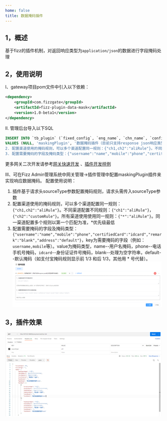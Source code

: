 ```yaml
---
home: false
title: 数据掩码插件
---
```


## 1，概述

基于fizz的插件机制，对返回响应类型为`application/json`的数据进行字段掩码处理

## 2，使用说明
I、gateway项目pom文件中引入以下依赖：

```xml
<dependency>
    <groupId>com.fizzgate</groupId>
    <artifactId>fizz-plugin-data-mask</artifactId>
    <version>1.0-beta1</version>
</dependency>
```

II. 管理后台导入以下SQL

 ```sql
 INSERT INTO `tb_plugin` (`fixed_config`, `eng_name`, `chn_name`, `config`, `order`, `instruction`, `type`, `create_user`, `create_dept`, `create_time`, `update_user`, `update_time`, `status`, `is_deleted`) 
 VALUES (NULL, 'maskingPlugin', '数据掩码插件（目前只支持response json响应类型数据字段掩码）', '[{"field":"maskingRule","label":"1，配置渠道使用的掩码规则","component":"textarea","dataType":"string","desc":"渠道使用的数据掩码规则json配置，多个渠道使用逗号隔开，目前只实现aliRule掩码规则","placeholder":"{\"ch1,ch2\":\"aliRule\"}","default":""},{"field":"maskingTemplate","label":"2，配置需要掩码的字段及掩码类型","component":"textarea","dataType":"string","desc":"掩码字段json配置","placeholder":"{\"username\":\"name\",\"mobile\":\"phone\",\"certifiedCard\":\"idcard\",\"remark\":\"blank\",\"address\":\"default\"}","default":""}]', 30, ' 1. 基于请求头sourceType配置掩码规则，请求头需传入sourceType参数。
 2. 配置渠道使用的掩码规则，可以多个渠道配置同一规则：{"ch1,ch2":"aliRule"}。不同渠道配置不同规则：{"ch1":"aliRule"}，{"ch2":"customRule"}。所有渠道使用使用同一规则：{"*":"aliRule"}。同一渠道配置多个规则以第一个匹配为准，*优先级最低。
 3. 配置需要掩码的字段及掩码类型：{"username":"name","mobile":"phone","certifiedCard":"idcard","remark":"blank","address":"default"}，key为需要掩码的字段（例如：username,mobile等）。value为掩码类型，name--用户名掩码，phone--电话手机号掩码，idcard--身份证证件号掩码，blank--处理为空字符串，default--默认掩码（如支付宝掩码规则显示前 1/3 和后 1/3，其他用 * 号代替）。', 2, NULL, NULL, NULL, NULL, NULL, 1, 0);
 ```

更多网关二次开发请参考[网关快速开发](https://www.fizzgate.com/fizz/guide/fast-dev/fast-dev.html) 、[插件开发样例](https://www.fizzgate.com/fizz/guide/plugin/)

III、可在Fizz Admin管理系统中网关管理->插件管理中配置maskingPlugin插件来实现响应数据掩码。
配置使用说明：
1. 插件基于请求头sourceType参数配置掩码规则，请求头需传入sourceType参数
2. 配置渠道使用的掩码规则，可以多个渠道配置同一规则：`{"ch1,ch2":"aliRule"}`。不同渠道配置不同规则：`{"ch1":"aliRule"}`，`{"ch2":"customRule"}`。所有渠道使用使用同一规则：`{"*":"aliRule"}`。同一渠道配置多个规则以第一个匹配为准，*优先级最低   
3. 配置需要掩码的字段及掩码类型：`{"username":"name","mobile":"phone","certifiedCard":"idcard","remark":"blank","address":"default"}`，key为需要掩码的字段（例如：`username,mobile`等）。value为掩码类型，name--用户名掩码，phone--电话手机号掩码，`idcard`--身份证证件号掩码，blank--处理为空字符串，default--默认掩码（如支付宝掩码规则显示前 1/3 和后 1/3，其他用 * 号代替）。
![插件配置](src/main/resources/README.assets/1_maskingConfig.png)

## 3，插件效果
![插件效果](src/main/resources/README.assets/2_maskingResult.png)